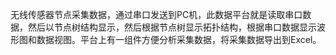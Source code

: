 无线传感器节点采集数据，通过串口发送到PC机，此数据平台就是读取串口数据，然后以节点树结构显示，然后根据节点树显示拓扑结构，根据串口数据显示波形图和数据视图。平台上有一组件方便分析采集数据，将采集数据导出到Excel。